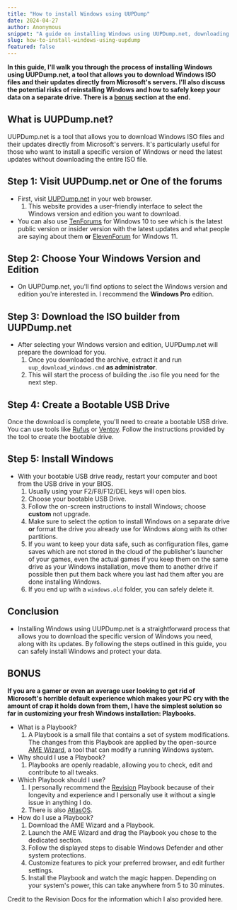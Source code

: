 ```yaml
---
title: "How to install Windows using UUPDump"
date: 2024-04-27
author: Anonymous
snippet: "A guide on installing Windows using UUPDump.net, downloading specific ISOs, and keeping your data safe, plus a bonus section on customization."
slug: how-to-install-windows-using-uupdump
featured: false
---
```


**In this guide, I'll walk you through the process of installing Windows using UUPDump.net, a tool that allows you to download Windows ISO files and their updates directly from Microsoft's servers. I'll also discuss the potential risks of reinstalling Windows and how to safely keep your data on a separate drive. There is a [bonus](https://fernbacher.vercel.app/windows/#bonus) section at the end.**

## What is UUPDump.net?

UUPDump.net is a tool that allows you to download Windows ISO files and their updates directly from Microsoft's servers. It's particularly useful for those who want to install a specific version of Windows or need the latest updates without downloading the entire ISO file.

## Step 1: Visit UUPDump.net or One of the forums

* First, visit [UUPDump.net](https://uupdump.net/) in your web browser.
    1.  This website provides a user-friendly interface to select the Windows version and edition you want to download.
* You can also use [TenForums](https://www.tenforums.com/windows-10-news/) for Windows 10 to see which is the latest public version or insider version with the latest updates and what people are saying about them **or** [ElevenForum](https://www.elevenforum.com/news/) for Windows 11.

## Step 2: Choose Your Windows Version and Edition

* On UUPDump.net, you'll find options to select the Windows version and edition you're interested in. I recommend the **Windows Pro** edition.

## Step 3: Download the ISO builder from UUPDump.net

* After selecting your Windows version and edition, UUPDump.net will prepare the download for you.
    1.  Once you downloaded the archive, extract it and run `uup_download_windows.cmd` **as administrator**.
    2.  This will start the process of building the .iso file you need for the next step.

## Step 4: Create a Bootable USB Drive

Once the download is complete, you'll need to create a bootable USB drive. You can use tools like [Rufus](https://rufus.ie/en/) or [Ventoy](https://ventoy.net/en/index.html). Follow the instructions provided by the tool to create the bootable drive.

## Step 5: Install Windows

* With your bootable USB drive ready, restart your computer and boot from the USB drive in your BIOS.
    1.  Usually using your F2/F8/F12/DEL keys will open bios.
    2.  Choose your bootable USB Drive.
    3.  Follow the on-screen instructions to install Windows; choose **custom** not upgrade.
    4.  Make sure to select the option to install Windows on a separate drive **or** format the drive you already use for Windows along with its other partitions.
    5.  If you want to keep your data safe, such as configuration files, game saves which are not stored in the cloud of the publisher's launcher of your games, even the actual games if you keep them on the same drive as your Windows installation, move them to another drive if possible then put them back where you last had them after you are done installing Windows.
    6.  If you end up with a `windows.old` folder, you can safely delete it.

## Conclusion

* Installing Windows using UUPDump.net is a straightforward process that allows you to download the specific version of Windows you need, along with its updates. By following the steps outlined in this guide, you can safely install Windows and protect your data.

## BONUS

**If you are a gamer or even an average user looking to get rid of Microsoft's horrible default experience which makes your PC cry with the amount of crap it holds down from them, I have the simplest solution so far in customizing your fresh Windows installation: Playbooks.**

* What is a Playbook?
    1.  A Playbook is a small file that contains a set of system modifications. The changes from this Playbook are applied by the open-source [AME Wizard](https://ameliorated.io), a tool that can modify a running Windows system.
* Why should I use a Playbook?
    1.  Playbooks are openly readable, allowing you to check, edit and contribute to all tweaks.
* Which Playbook should I use?
    1.  I personally recommend the [Revision](https://revi.cc) Playbook because of their longevity and experience and I personally use it without a single issue in anything I do.
    2.  There is also [AtlasOS](https://atlasos.net).
* How do I use a Playbook?
    1.  Download the AME Wizard and a Playbook.
    2.  Launch the AME Wizard and drag the Playbook you chose to the dedicated section.
    3.  Follow the displayed steps to disable Windows Defender and other system protections.
    4.  Customize features to pick your preferred browser, and edit further settings.
    5.  Install the Playbook and watch the magic happen. Depending on your system's power, this can take anywhere from 5 to 30 minutes.

Credit to the Revision Docs for the information which I also provided here.
